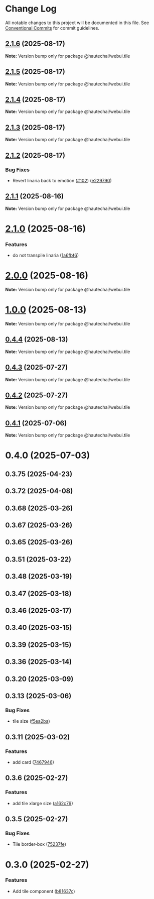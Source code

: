 # Change Log

All notable changes to this project will be documented in this file.
See [Conventional Commits](https://conventionalcommits.org) for commit guidelines.

## [2.1.6](https://github.com/HautechAI/webui/compare/@hautechai/webui.tile@2.1.5...@hautechai/webui.tile@2.1.6) (2025-08-17)

**Note:** Version bump only for package @hautechai/webui.tile

## [2.1.5](https://github.com/HautechAI/webui/compare/@hautechai/webui.tile@2.1.4...@hautechai/webui.tile@2.1.5) (2025-08-17)

**Note:** Version bump only for package @hautechai/webui.tile

## [2.1.4](https://github.com/HautechAI/webui/compare/@hautechai/webui.tile@2.1.3...@hautechai/webui.tile@2.1.4) (2025-08-17)

**Note:** Version bump only for package @hautechai/webui.tile

## [2.1.3](https://github.com/HautechAI/webui/compare/@hautechai/webui.tile@2.1.2...@hautechai/webui.tile@2.1.3) (2025-08-17)

**Note:** Version bump only for package @hautechai/webui.tile

## [2.1.2](https://github.com/HautechAI/webui/compare/@hautechai/webui.tile@2.1.1...@hautechai/webui.tile@2.1.2) (2025-08-17)

### Bug Fixes

- Revert linaria back to emotion ([#102](https://github.com/HautechAI/webui/issues/102)) ([e229790](https://github.com/HautechAI/webui/commit/e229790dae8eba4b3037bbe41365e5a73ab7f6dc))

## [2.1.1](https://github.com/HautechAI/webui/compare/@hautechai/webui.tile@2.1.0...@hautechai/webui.tile@2.1.1) (2025-08-16)

**Note:** Version bump only for package @hautechai/webui.tile

# [2.1.0](https://github.com/HautechAI/webui/compare/@hautechai/webui.tile@1.0.0...@hautechai/webui.tile@2.1.0) (2025-08-16)

### Features

- do not transpile linaria ([1a6fbf6](https://github.com/HautechAI/webui/commit/1a6fbf6353a0e5028040006b5045170cf83f1ba0))

# [2.0.0](https://github.com/HautechAI/webui/compare/@hautechai/webui.tile@1.0.0...@hautechai/webui.tile@2.0.0) (2025-08-16)

**Note:** Version bump only for package @hautechai/webui.tile

# [1.0.0](https://github.com/HautechAI/webui/compare/@hautechai/webui.tile@0.4.4...@hautechai/webui.tile@1.0.0) (2025-08-13)

**Note:** Version bump only for package @hautechai/webui.tile

## [0.4.4](https://github.com/HautechAI/webui/compare/@hautechai/webui.tile@0.4.3...@hautechai/webui.tile@0.4.4) (2025-08-13)

**Note:** Version bump only for package @hautechai/webui.tile

## [0.4.3](https://github.com/HautechAI/webui/compare/@hautechai/webui.tile@0.4.2...@hautechai/webui.tile@0.4.3) (2025-07-27)

**Note:** Version bump only for package @hautechai/webui.tile

## [0.4.2](https://github.com/HautechAI/webui/compare/@hautechai/webui.tile@0.4.1...@hautechai/webui.tile@0.4.2) (2025-07-27)

**Note:** Version bump only for package @hautechai/webui.tile

## [0.4.1](https://github.com/HautechAI/webui/compare/@hautechai/webui.tile@0.4.0...@hautechai/webui.tile@0.4.1) (2025-07-06)

**Note:** Version bump only for package @hautechai/webui.tile

# 0.4.0 (2025-07-03)

## 0.3.75 (2025-04-23)

## 0.3.72 (2025-04-08)

## 0.3.68 (2025-03-26)

## 0.3.67 (2025-03-26)

## 0.3.65 (2025-03-26)

## 0.3.51 (2025-03-22)

## 0.3.48 (2025-03-19)

## 0.3.47 (2025-03-18)

## 0.3.46 (2025-03-17)

## 0.3.40 (2025-03-15)

## 0.3.39 (2025-03-15)

## 0.3.36 (2025-03-14)

## 0.3.20 (2025-03-09)

## 0.3.13 (2025-03-06)

### Bug Fixes

- tile size ([f5ea2ba](https://github.com/HautechAI/webui/commit/f5ea2bab2e52fd3be49ddf1eedfd93fd0e699a5d))

## 0.3.11 (2025-03-02)

### Features

- add card ([7467946](https://github.com/HautechAI/webui/commit/7467946f02bdbd2c03463ba82103d928ab96211b))

## 0.3.6 (2025-02-27)

### Features

- add tile xlarge size ([a162c79](https://github.com/HautechAI/webui/commit/a162c79e28637941c529a56b604b84d28871388f))

## 0.3.5 (2025-02-27)

### Bug Fixes

- Tile border-box ([75237fe](https://github.com/HautechAI/webui/commit/75237fe5ed0b96fb8a7116eb24f9969cc19f6f27))

# 0.3.0 (2025-02-27)

### Features

- Add tile component ([b81637c](https://github.com/HautechAI/webui/commit/b81637ca941ec53b01475cee6c8c79fe7dc3a77e))
